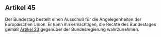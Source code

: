 ## Artikel 45

Der Bundestag bestellt einen Ausschuß für die Angelegenheiten der Europäischen Union. Er kann ihn ermächtigen, die Rechte des Bundestages gemäß [Artikel 23](#artikel-23) gegenüber der Bundesregierung wahrzunehmen.

